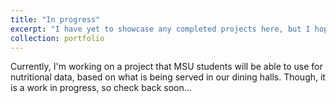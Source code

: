 ```yaml
---
title: "In progress"
excerpt: "I have yet to showcase any completed projects here, but I hope to update this page soon!"
collection: portfolio
---
```


Currently, I'm working on a project that MSU students will be able to use for nutritional data, based on what is being served in our dining halls. Though, it is a work in progress, so check back soon...
